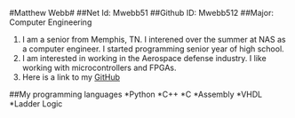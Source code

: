 #Matthew Webb#
##Net Id: Mwebb51
##Github ID: Mwebb512
##Major: Computer Engineering

1. I am a senior from Memphis, TN. I interened over the summer at NAS as a computer engineer. I started programming senior year of high school.
2. I am interested in working in the Aerospace defense industry. I like working with microcontrollers and FPGAs.
3. Here is a link to my [GitHub](https://github.com/Mwebb512)

##My programming languages 
*Python
*C++
*C
*Assembly
*VHDL
*Ladder Logic